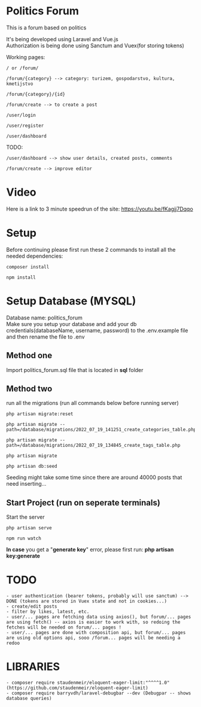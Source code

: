 # Politics Forum

This is a forum based on politics

It's being developed using Laravel and Vue.js<br/>
Authorization is being done using Sanctum and Vuex(for storing tokens)

Working pages:
    
    / or /forum/
    
    /forum/{category} --> category: turizem, gospodarstvo, kultura, kmetijstvo
    
    /forum/{category}/{id}

    /forum/create --> to create a post

    /user/login

    /user/register

    /user/dashboard

TODO:

    /user/dashboard --> show user details, created posts, comments

    /forum/create --> improve editor

# Video

Here is a link to 3 minute speedrun of the site: https://youtu.be/fKagjj7Dqqo

# Setup

Before continuing please first run these 2 commands to install all the needed dependencies:

    composer install
    
    npm install
    
# Setup Database (MYSQL)

Database name: politics_forum
<br/>
Make sure you setup your database and add your db credentials(databaseName, username, password) to the .env.example file and then rename the file to .env
<br/>

## Method one
Import politics_forum.sql file that is located in <b>sql</b> folder

## Method two
run all the migrations (run all commands below before running server)

    php artisan migrate:reset

    php artisan migrate --path=/database/migrations/2022_07_19_141251_create_categories_table.php

    php artisan migrate --path=/database/migrations/2022_07_19_134845_create_tags_table.php   

    php artisan migrate

    php artisan db:seed

Seeding might take some time since there are around 40000 posts that need inserting...

## Start Project (run on seperate terminals)

Start the server

    php artisan serve

    npm run watch

<b>In case</b> you get a "<b>generate key</b>" error, please first run: <b>php artisan key:generate</b>

# TODO

    - user authentication (bearer tokens, probably will use sanctum) --> DONE (tokens are stored in Vuex state and not in cookies...)
    - create/edit posts
    - filter by likes, latest, etc.
    - user/... pages are fetching data using axios(), but forum/... pages are using fetch() -- axios is easier to work with, so redoing the fetches will be needed on forum/... pages !
    - user/... pages are done with composition api, but forum/... pages are using old options api, sooo /forum... pages will be needing a redoo
    
# LIBRARIES
    - composer require staudenmeir/eloquent-eager-limit:"^^^^1.0" (https://github.com/staudenmeir/eloquent-eager-limit)
    - composer require barryvdh/laravel-debugbar --dev (Debugpar -- shows database queries)
